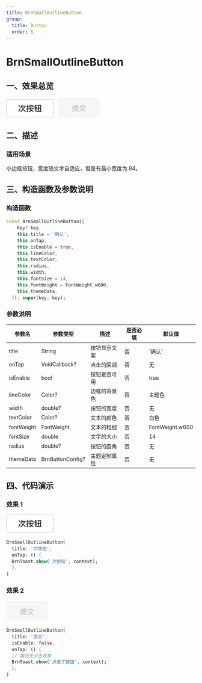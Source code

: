 ```yaml
---
title: BrnSmallOutlineButton
group:
  title: Button
  order: 5
---
```


# BrnSmallOutlineButton

## 一、效果总览

<img src="./img/BrnSmallOutlineButton.png" style="zoom:50%;" />&nbsp;&nbsp;
<img src="./img/BrnSmallOutlineButtonDisabled.png" style="zoom:50%;" />

## 二、描述

### 适用场景

小边框按钮，宽度随文字自适应，但是有最小宽度为 84。

## 三、构造函数及参数说明

### 构造函数

```dart
const BrnSmallOutlineButton({
    Key? key,
    this.title = '确认',
    this.onTap,
    this.isEnable = true,
    this.lineColor,
    this.textColor,
    this.radius,
    this.width,
    this.fontSize = 14,
    this.fontWeight = FontWeight.w600,
    this.themeData,
  }): super(key: key);
```

### 参数说明

| 参数名     | 参数类型         | 描述         | 是否必填 | 默认值          |
| ---------- | ---------------- | ------------ | -------- | --------------- |
| title      | String           | 按钮显示文案 | 否       | '确认'          |
| onTap      | VoidCallback?    | 点击的回调   | 否       | 无              |
| isEnable   | bool             | 按钮是否可用 | 否       | true            |
| lineColor  | Color?           | 边框的背景色 | 否       | 主题色          |
| width      | double?          | 按钮的宽度   | 否       | 无              |
| textColor  | Color?           | 文本的颜色   | 否       | 白色            |
| fontWeight | FontWeight       | 文本的粗细   | 否       | FontWeight.w600 |
| fontSize   | double           | 文字的大小   | 否       | 14              |
| radius     | double?          | 按钮的圆角   | 否       | 无              |
| themeData  | BrnButtonConfig? | 主题定制属性 | 否       | 无              |

## 四、代码演示

### 效果 1

<img src="./img/BrnSmallOutlineButton.png" style="zoom:50%;" />&nbsp;


```dart
BrnSmallOutlineButton(
  title: '次按钮',
  onTap: () {
  BrnToast.show('次按钮', context);
  },
)
```

### 效果 2

<img src="./img/BrnSmallOutlineButtonDisabled.png" style="zoom: 50%;" />&nbsp;

```dart
BrnSmallOutlineButton(
  title: '提交',
  isEnable: false,
  onTap: () {
  // 置灰无点击效果
  BrnToast.show('点击了按钮', context);
  },
)
```
